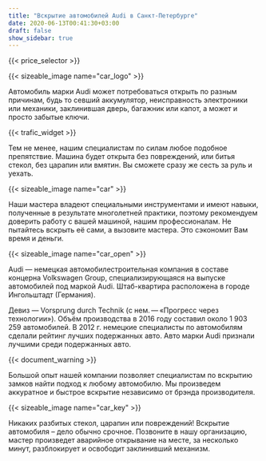 ```yaml
---
title: "Вскрытие автомобилей Audi в Санкт-Петербурге"
date: 2020-06-13T00:41:30+03:00
draft: false
show_sidebar: true
---
```


{{< price_selector >}}

{{< sizeable_image name="car_logo" >}}

Автомобиль марки Audi может потребоваться открыть по разным причинам, будь то севший аккумулятор, неисправность электроники или механики, заклинившая дверь, багажник или капот, а может и просто забытые ключи. 

{{< trafic_widget >}}

Тем не менее, нашим специалистам по силам любое подобное препятствие. Машина будет открыта без повреждений, или битья стекол, без царапин или вмятин. Вы сможете сразу же сесть за руль и уехать.

{{< sizeable_image name="car" >}}

Наши мастера владеют специальными инструментами и имеют навыки, полученные в результате многолетней практики, поэтому рекомендуем доверить работу с вашей машиной, нашим профессионалам. Не пытайтесь вскрыть её сами, а вызовите мастера. Это сэкономит Вам время и деньги.

{{< sizeable_image name="car_open" >}}

Audi — немецкая автомобилестроительная компания в составе концерна Volkswagen Group, специализирующаяся на выпуске автомобилей под маркой Audi. Штаб-квартира расположена в городе Ингольштадт (Германия). 

Девиз — Vorsprung durch Technik (с нем. — «Прогресс через технологии»). Объём производства в 2016 году составил около 1 903 259 автомобилей. В 2012 г. немецкие специалисты по автомобилям сделали рейтинг лучших подержанных авто. Авто марки Audi признали лучшими среди подержанных авто.

{{< document_warning >}}

Большой опыт нашей компании позволяет специалистам по вскрытию замков найти подход к любому автомобилю. Мы произведем аккуратное и быстрое вскрытие независимо от брэнда производителя. 

{{< sizeable_image name="car_key" >}}

Никаких разбитых стекол, царапин или повреждений! Вскрытие автомобиля – дело обычно срочное. Позвоните в нашу организацию, мастер произведет аварийное открывание на месте, за несколько минут, разблокирует и освободит заклинивший механизм.